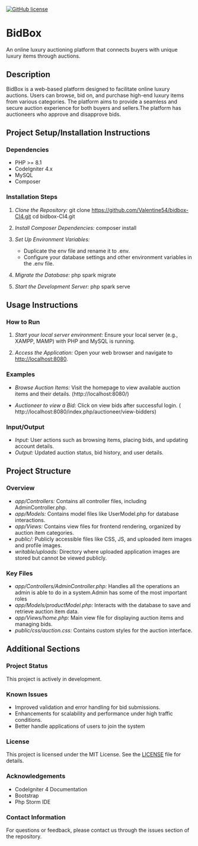 

[![GitHub license](https://img.shields.io/github/license/codeigniter4/CodeIgniter4)](https://github.com/codeigniter4/CodeIgniter4/blob/develop/LICENSE)

# BidBox
An online luxury auctioning platform that connects buyers with unique luxury items through auctions.

## Description
BidBox is a web-based platform designed to facilitate online luxury auctions. Users can browse, bid on, and purchase high-end luxury items from various categories. The platform aims to provide a seamless and secure auction experience for both buyers and sellers.The platform has auctioneers who approve and disapprove bids.

## Project Setup/Installation Instructions

### Dependencies
- PHP >= 8.1
- CodeIgniter 4.x
- MySQL
- Composer

### Installation Steps
1. *Clone the Repository:*
   git clone https://github.com/Valentine54/bidbox-CI4.git
   cd bidbox-CI4.git

2. *Install Composer Dependencies:*
   composer install

3. *Set Up Environment Variables:*
   - Duplicate the env file and rename it to .env.
   - Configure your database settings and other environment variables in the .env file.

4. *Migrate the Database:*
   php spark migrate

5. *Start the Development Server:*
   php spark serve

## Usage Instructions

### How to Run
1. *Start your local server environment:*
   Ensure your local server (e.g., XAMPP, MAMP) with PHP and MySQL is running.

2. *Access the Application:*
   Open your web browser and navigate to [http://localhost:8080](http://localhost:8080).

### Examples
- *Browse Auction Items:*
  Visit the homepage to view available auction items and their details.
  (http://localhost:8080/)

- *Auctioneer to view a Bid:*
  Click on view bids after successful login.
  ( http://localhost:8080/index.php/auctioneer/view-bidders)
  

### Input/Output
- *Input:* User actions such as browsing items, placing bids, and updating account details.
- *Output:* Updated auction status, bid history, and user details.

## Project Structure

### Overview
- *app/Controllers:* Contains all controller files, including AdminController.php.
- *app/Models:* Contains model files like UserModel.php for database interactions.
- *app/Views:* Contains view files for frontend rendering, organized by auction item categories.
- *public/:* Publicly accessible files like CSS, JS, and uploaded item images and profile images.
- *writable/uploads:* Directory where uploaded application images are stored but cannot be viewed publicly.

### Key Files
- *app/Controllers/AdminController.php:* Handles all the operations an admin is able to do in a system.Admin has some of the most important roles
- *app/Models/productModel.php:* Interacts with the database to save and retrieve auction item data.
- *app/Views/home.php:* Main view file for displaying auction items and managing bids.
- *public/css/auction.css:* Contains custom styles for the auction interface.

## Additional Sections

### Project Status
This project is actively in development.

### Known Issues
- Improved validation and error handling for bid submissions.
- Enhancements for scalability and performance under high traffic conditions.
- Better handle applications of users to join the system

### License
This project is licensed under the MIT License. See the [LICENSE](LICENSE) file for details.

### Acknowledgements
- CodeIgniter 4 Documentation
- Bootstrap
- Php Storm IDE

### Contact Information
For questions or feedback, please contact us through the issues section of the repository.





